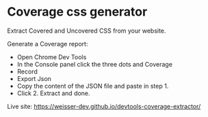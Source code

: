 # Coverage css generator
Extract Covered and Uncovered CSS from your website.

Generate a Coverage report:
- Open Chrome Dev Tools
- In the Console panel click the three dots and Coverage
- Record
- Export Json
- Copy the content of the JSON file and paste in step 1.
- Click 2. Extract and done.

Live site: https://weisser-dev.github.io/devtools-coverage-extractor/